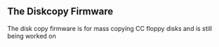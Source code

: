 ## The Diskcopy Firmware
The disk copy firmware is for mass copying CC floppy disks and is still being worked on
